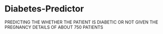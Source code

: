# Diabetes-Predictor

PREDICTING THE WHETHER THE PATIENT IS DIABETIC OR NOT GIVEN THE PREGNANCY DETAILS OF ABOUT 750 PATIENTS
